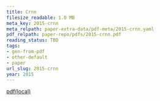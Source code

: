 ```yaml
---
title: Crnn
filesize_readable: 1.0 MB
meta_key: 2015-crnn
meta_relpath: paper-extra-data/pdf-meta/2015-crnn.yaml
pdf_relpath: paper-repo/pdfs/2015-crnn.pdf
reading_status: TBD
tags:
- gen-from-pdf
- other-default
- paper
url_slug: 2015-crnn
year: 2015
---
```


[pdf(local)](../../paper-repo/pdfs/2015-crnn.pdf)
